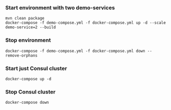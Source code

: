 ### Start environment with two demo-services

```
mvn clean package
docker-compose -f demo-compose.yml -f docker-compose.yml up -d --scale demo-service=2 --build
```

### Stop environment

```
docker-compose -f demo-compose.yml -f docker-compose.yml down --remove-orphans
```

### Start just Consul cluster 

```
docker-compose up -d
```

### Stop Consul cluster

```
docker-compose down
```